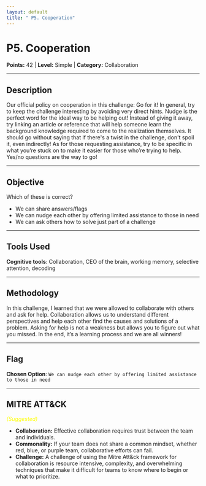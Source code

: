 ```yaml
---
layout: default
title: " P5. Cooperation"
---
```


# P5. Cooperation

**Points:** 42  | **Level:** Simple  | **Category:** Collaboration

---

## Description
Our official policy on cooperation in this challenge: Go for it! In general, try to keep the challenge interesting by avoiding very direct hints. Nudge is the perfect word for the ideal way to be helping out! Instead of giving it away, try linking an article or reference that will help someone learn the background knowledge required to come to the realization themselves. It should go without saying that if there's a twist in the challenge, don't spoil it, even indirectly! As for those requesting assistance, try to be specific in what you’re stuck on to make it easier for those who’re trying to help. Yes/no questions are the way to go!

---

## Objective
Which of these is correct?
-	We can share answers/flags
-	We can nudge each other by offering limited assistance to those in need
-	We can ask others how to solve just part of a challenge

---

## Tools Used
**Cognitive tools**: Collaboration, CEO of the brain, working memory, selective attention, decoding

---

## Methodology
In this challenge, I learned that we were allowed to collaborate with others and ask for help. Collaboration allows us to understand different perspectives and help each other find the causes and solutions of a problem. Asking for help is not a weakness but allows you to figure out what you missed. In the end, it’s a learning process and we are all winners!  

---

## Flag
**Chosen Option**: `We can nudge each other by offering limited assistance to those in need`  

---

## MITRE ATT&CK
<span style="color:yellow; font-style:italic;">(Suggested)</span>
-	**Collaboration:** Effective collaboration requires trust between the team and individuals.
-	**Commonality:** If your team does not share a common mindset, whether red, blue, or purple team, collaborative efforts can fail.
-	**Challenge:** A challenge of using the Mitre Att&ck framework for collaboration is resource intensive, complexity, and overwhelming techniques that make it difficult for teams to know where to begin or what to prioritize.

